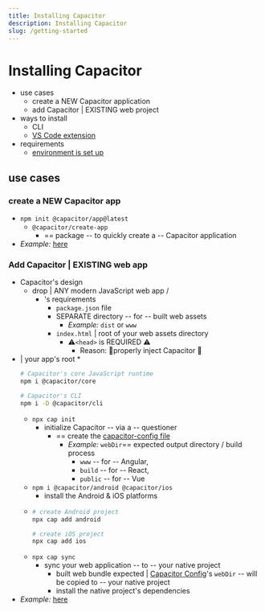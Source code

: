 ```yaml
---
title: Installing Capacitor
description: Installing Capacitor
slug: /getting-started
---
```


# Installing Capacitor

* use cases
  * create a NEW Capacitor application
  * add Capacitor | EXISTING web project 
* ways to install
  * CLI
  * [VS Code extension](../vs-code-ext/0-getting-started.mdx)
* requirements
  * [environment is set up](environment-setup.md)

## use cases
### create a NEW Capacitor app

* `npm init @capacitor/app@latest`
  * `@capacitor/create-app`
    * == package -- to quickly create a -- Capacitor application
* _Example:_ [here](/examples/newCapacitorApp)

### Add Capacitor | EXISTING web app

* Capacitor's design
  * drop | ANY modern JavaScript web app /
    * 's requirements
      * `package.json` file
      * SEPARATE directory -- for -- built web assets 
        * _Example:_ `dist` or `www`
      * `index.html` | root of your web assets directory
        * ⚠️`<head>` is REQUIRED ⚠️
          * Reason: 🧠properly inject Capacitor 🧠
* | your app's root
  *
    ```bash
    # Capacitor's core JavaScript runtime  
    npm i @capacitor/core   
  
    # Capacitor's CLI
    npm i -D @capacitor/cli
    ```
  * `npx cap init`
    * initialize Capacitor -- via a -- questioner
      * == create the [capacitor-config file](../reference/config)
        * _Example:_ `webDir`== expected output directory / build process
          * `www` -- for -- Angular,
          * `build` -- for -- React,
          * `public` -- for -- Vue
  * `npm i @capacitor/android @capacitor/ios`
    * install the Android & iOS platforms
  *
    ```bash
    # create Android project
    npx cap add android
  
    # create iOS project
    npx cap add ios
    ```
  * `npx cap sync`
    * sync your web application -- to -- your native project
      * built web bundle expected | [Capacitor Config](/docs/config)'s `webDir` -- will be copied to -- your native project
      * install the native project's dependencies
* _Example:_ [here](/examples/angularApp)
